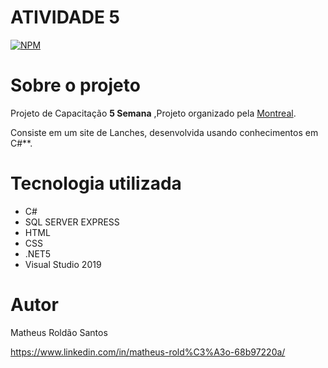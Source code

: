 # ATIVIDADE 5
[![NPM](https://img.shields.io/npm/l/react)](https://github.com/MatheusRoldao/AtivSem04/blob/master/License) 

# Sobre o projeto

Projeto de Capacitação  **5 Semana** ,Projeto organizado pela  [Montreal](https://www.montreal.com.br/ "Site da Montrel").

Consiste em um site de Lanches, desenvolvida usando  conhecimentos em C#**.

# Tecnologia utilizada
- C# 
- SQL SERVER EXPRESS
- HTML
- CSS
- .NET5 
- Visual Studio 2019

# Autor

Matheus Roldão Santos

https://www.linkedin.com/in/matheus-rold%C3%A3o-68b97220a/
